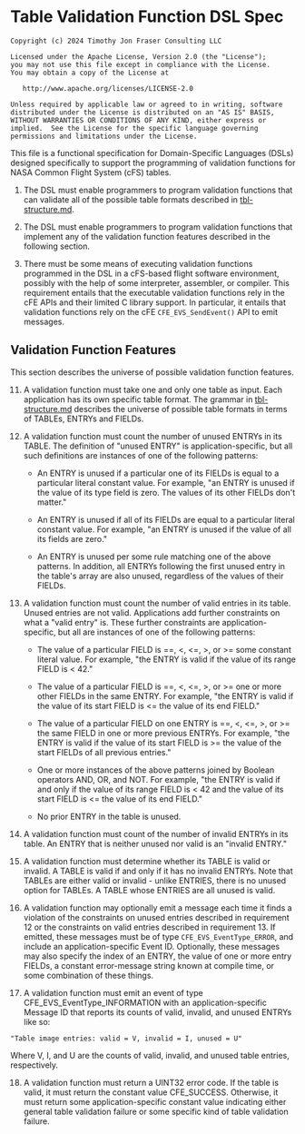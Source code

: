# Table Validation Function DSL Spec

```
Copyright (c) 2024 Timothy Jon Fraser Consulting LLC

Licensed under the Apache License, Version 2.0 (the "License");
you may not use this file except in compliance with the License.
You may obtain a copy of the License at

   http://www.apache.org/licenses/LICENSE-2.0

Unless required by applicable law or agreed to in writing, software
distributed under the License is distributed on an "AS IS" BASIS,
WITHOUT WARRANTIES OR CONDITIONS OF ANY KIND, either express or
implied.  See the License for the specific language governing
permissions and limitations under the License.
```


This file is a functional specification for Domain-Specific Languages
(DSLs) designed specifically to support the programming of validation
functions for NASA Common Flight System (cFS) tables.

1) The DSL must enable programmers to program validation functions
   that can validate all of the possible table formats described
   in [tbl-structure.md](tbl-structure.md).
   
2) The DSL must enable programmers to program validation functions
   that implement any of the validation function features described
   in the following section.  

3) There must be some means of executing validation functions
   programmed in the DSL in a cFS-based flight software environment,
   possibly with the help of some interpreter, assembler, or
   compiler. This requirement entails that the executable validation 
   functions rely in the cFE APIs and their limited C library
   support.  In particular, it entails that validation functions
   rely on the cFE `CFE_EVS_SendEvent()` API to emit messages.
   
## Validation Function Features

This section describes the universe of possible validation function
features.

11) A validation function must take one and only one table as input.
   Each application has its own specific table format. The grammar in
   [tbl-structure.md](tbl-structure.md) describes the universe of
   possible table formats in terms of TABLEs, ENTRYs and FIELDs.

12) A validation function must count the number of unused ENTRYs in its
   TABLE. The definition of "unused ENTRY" is application-specific,
   but all such definitions are instances of one of the following
   patterns:

     - An ENTRY is unused if a particular one of its FIELDs is equal
       to a particular literal constant value. For example, "an
       ENTRY is unused if the value of its type field is zero. The
       values of its other FIELDs don't matter."

     - An ENTRY is unused if all of its FIELDs are equal to a
       particular literal constant value. For example, "an ENTRY is
       unused if the value of all its fields are zero."

     - An ENTRY is unused per some rule matching one of the above
       patterns. In addition, all ENTRYs following the first unused
       entry in the table's array are also unused, regardless of the
       values of their FIELDs.

13) A validation function must count the number of valid entries in
   its table. Unused entries are not valid. Applications add further
   constraints on what a "valid entry" is. These further
   constraints are application-specific, but all are instances of
   one of the following patterns:

     - The value of a particular FIELD is ==, <, <=, >, or >= some
       constant literal value. For example, "the ENTRY is valid if
       the value of its range FIELD is < 42."

     - The value of a particular FIELD is ==, <, <=, >, or >= one
       or more other FIELDs in the same ENTRY. For example, "the ENTRY is
       valid if the value of its start FIELD is <= the value of its
       end FIELD."

     - The value of a particular FIELD on one ENTRY is ==, <, <=, >,
       or >= the same FIELD in one or more previous ENTRYs.  For example,
       "the ENTRY is valid if the value of its start FIELD is >=
       the value of the start FIELDs of all previous entries."

     - One or more instances of the above patterns joined by Boolean
       operators AND, OR, and NOT. For example, "the ENTRY is valid
       if and only if the value of its range FIELD is < 42 and the
       value of its start FIELD is <= the value of its end FIELD."

     - No prior ENTRY in the table is unused.

14) A validation function must count of the number of invalid ENTRYs
   in its table. An ENTRY that is neither unused nor valid is an
   "invalid ENTRY."

15) A validation function must determine whether its TABLE is valid or
   invalid. A TABLE is valid if and only
   if it has no invalid ENTRYs. Note that TABLEs are either valid or
   invalid - unlike ENTRIES, there is no unused option for TABLEs. A
   TABLE whose ENTRIES are all unused is valid.

16) A validation function may optionally emit a message each time it
   finds a violation of the constraints on unused entries described
   in requirement 12 or the constraints on valid entries described in
   requirement 13. If emitted, these messages must be of type
   `CFE_EVS_EventType_ERROR`,
   and include an application-specific Event ID.  Optionally, these
   messages may also specify the index of an ENTRY,
   the value of one or more entry FIELDs, a constant error-message
   string known at compile time, or some combination of these things.
      
17) A validation function must emit an event of type
   CFE_EVS_EventType_INFORMATION with an application-specific Message
   ID that reports its counts of valid, invalid, and unused ENTRYs
   like so:

   ```
   "Table image entries: valid = V, invalid = I, unused = U"
   ```	

   Where V, I, and U are the counts of valid, invalid, and unused
   table entries, respectively.

18) A validation function must return a UINT32 error code. If the table
   is valid, it must return the constant value CFE_SUCCESS.
   Otherwise, it must return some application-specific constant value
   indicating either general table validation failure or some specific
   kind of table validation failure.


